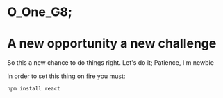 # O_One_G8;
<H1> A new opportunity a new challenge</H1>
So this a new chance to do things right. Let's do it;
Patience, I'm newbie

In order to set this thing on fire you must:

```npm install react```
